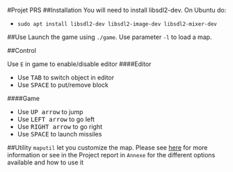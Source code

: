 #Projet PRS
##Installation
You will need to install libsdl2-dev.
On Ubuntu do:
  * `sudo apt install libsdl2-dev libsdl2-image-dev libsdl2-mixer-dev`
  
##Use
Launch the game using `./game`. Use parameter `-l` to load a map.


##Control

Use `E` in game to enable/disable editor
####Editor
  * Use <kbd>TAB</kbd> to switch object in editor
  * Use <kbd>SPACE</kbd> to put/remove block

####Game
  * Use <kbd>UP arrow</kbd> to jump
  * Use <kbd>LEFT arrow</kbd> to go left
  * Use <kbd>RIGHT arrow</kbd> to go right
  * Use <kbd>SPACE</kbd> to launch missiles
  
##Utility
`maputil` let you customize the map. Please see [here](http://dept-info.labri.fr/ENSEIGNEMENT/prs/feuilles-de-td/projet.pdf) for more information or see in the Project report in `Annexe` for the different options available and how to use it 
